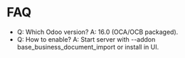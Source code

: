 # FAQ

- Q: Which Odoo version? A: 16.0 (OCA/OCB packaged).
- Q: How to enable? A: Start server with --addon base_business_document_import or install in UI.
